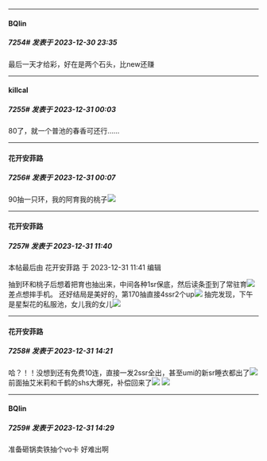 
*****

####  BQlin  
##### 7254#       发表于 2023-12-30 23:35

最后一天才给彩，好在是两个石头，比new还赚


*****

####  killcal  
##### 7255#       发表于 2023-12-31 00:03

80了，就一个普池的春香可还行……

*****

####  花开安菲路  
##### 7256#       发表于 2023-12-31 00:07

90抽一只环，我的阿育我的桃子<img src="https://static.saraba1st.com/image/smiley/face2017/139.png" referrerpolicy="no-referrer">


*****

####  花开安菲路  
##### 7257#       发表于 2023-12-31 11:40

 本帖最后由 花开安菲路 于 2023-12-31 11:41 编辑 

抽到环和桃子后想着把育也抽出来，中间各种1sr保底，然后读条歪到了常驻育<img src="https://static.saraba1st.com/image/smiley/face2017/125.png" referrerpolicy="no-referrer">差点想摔手机。
还好结局是美好的，第170抽直接4ssr2个up<img src="https://static.saraba1st.com/image/smiley/face2017/076.png" referrerpolicy="no-referrer">
抽完发现，下午是星梨花的私服池，女儿我的女儿<img src="https://static.saraba1st.com/image/smiley/face2017/211.gif" referrerpolicy="no-referrer">


*****

####  花开安菲路  
##### 7258#       发表于 2023-12-31 14:21

哈？！！没想到还有免费10连，直接一发2ssr全出，甚至umi的新sr睡衣都出了<img src="https://static.saraba1st.com/image/smiley/face2017/066.png" referrerpolicy="no-referrer">
前面抽艾米莉和千鹤的shs大爆死，补偿回来了<img src="https://static.saraba1st.com/image/smiley/face2017/076.png" referrerpolicy="no-referrer">
<img src="https://p.sda1.dev/15/490a4899b6cc9c54781545150db06fbe/CMP_20231231142056063.jpg" referrerpolicy="no-referrer">


*****

####  BQlin  
##### 7259#       发表于 2023-12-31 14:29

准备砸锅卖铁抽个vo卡 好难出啊

